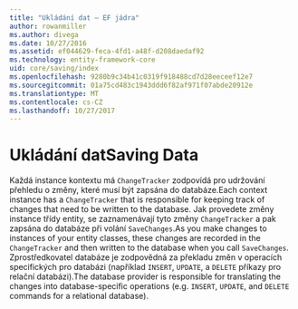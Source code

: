 ```yaml
---
title: "Ukládání dat – EF jádra"
author: rowanmiller
ms.author: divega
ms.date: 10/27/2016
ms.assetid: ef044629-feca-4fd1-a48f-d208daedaf92
ms.technology: entity-framework-core
uid: core/saving/index
ms.openlocfilehash: 9280b9c34b41c0319f918488cd7d28eeceef12e7
ms.sourcegitcommit: 01a75cd483c1943ddd6f82af971f07abde20912e
ms.translationtype: MT
ms.contentlocale: cs-CZ
ms.lasthandoff: 10/27/2017
---
```

# <a name="saving-data"></a><span data-ttu-id="c6f46-102">Ukládání dat</span><span class="sxs-lookup"><span data-stu-id="c6f46-102">Saving Data</span></span>

<span data-ttu-id="c6f46-103">Každá instance kontextu má `ChangeTracker` zodpovídá pro udržování přehledu o změny, které musí být zapsána do databáze.</span><span class="sxs-lookup"><span data-stu-id="c6f46-103">Each context instance has a `ChangeTracker` that is responsible for keeping track of changes that need to be written to the database.</span></span> <span data-ttu-id="c6f46-104">Jak provedete změny instance třídy entity, se zaznamenávají tyto změny `ChangeTracker` a pak zapsána do databáze při volání `SaveChanges`.</span><span class="sxs-lookup"><span data-stu-id="c6f46-104">As you make changes to instances of your entity classes, these changes are recorded in the `ChangeTracker` and then written to the database when you call `SaveChanges`.</span></span> <span data-ttu-id="c6f46-105">Zprostředkovatel databáze je zodpovědná za překladu změn v operacích specifických pro databázi (například `INSERT`, `UPDATE`, a `DELETE` příkazy pro relační databázi).</span><span class="sxs-lookup"><span data-stu-id="c6f46-105">The database provider is responsible for translating the changes into database-specific operations (e.g. `INSERT`, `UPDATE`, and `DELETE` commands for a relational database).</span></span>
